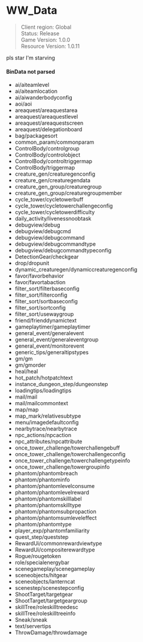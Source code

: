 # WW_Data

> Client region: Global</br>
> Status: Release</br>
> Game Version: 1.0.0</br>
> Resource Version: 1.0.11</br>

pls star I'm starving

#### BinData not parsed
- ai/aiteamlevel
- ai/aiteamlocation
- ai/aiwanderbodyconfig
- aoi/aoi
- areaquest/areaquestarea
- areaquest/areaquestlevel
- areaquest/areaquestscreen
- areaquest/delegationboard
- bag/packagesort
- common_param/commonparam
- ControlBody/controlgroup
- ControlBody/controlobject
- ControlBody/controltriggermap
- ControlBody/triggermap
- creature_gen/creaturegenconfig
- creature_gen/creaturegendata
- creature_gen_group/creaturegroup
- creature_gen_group/creaturegroupmember
- cycle_tower/cycletowerbuff
- cycle_tower/cycletowerchallengeconfig
- cycle_tower/cycletowerdifficulty
- daily_activity/livenessnoobtask
- debugview/debug
- debugview/debugcmd
- debugview/debugcommand
- debugview/debugcommandtype
- debugview/debugcommandtypeconfig
- DetectionGear/checkgear
- drop/dropunit
- dynamic_creaturegen/dynamiccreaturegenconfig
- favor/favorbehavior
- favor/favortabaction
- filter_sort/filterbaseconfig
- filter_sort/filterconfig
- filter_sort/sortbaseconfig
- filter_sort/sortconfig
- filter_sort/usewaygroup
- friend/frienddynamictext
- gameplaytimer/gameplaytimer
- general_event/generalevent
- general_event/generaleventgroup
- general_event/monitorevent
- generic_tips/generaltipstypes
- gm/gm
- gm/gmorder
- heal/heal
- hot_patch/hotpatchtext
- instance_dungeon_step/dungeonstep
- loadingtips/loadingtips
- mail/mail
- mail/mailcommontext
- map/map
- map_mark/relativesubtype
- menu/imagedefaultconfig
- nearbytrace/nearbytrace
- npc_actions/npcaction
- npc_attributes/npcattribute
- once_tower_challenge/towerchallengebuff
- once_tower_challenge/towerchallengeconfig
- once_tower_challenge/towerchallengetypeinfo
- once_tower_challenge/towergroupinfo
- phantom/phantombreach
- phantom/phantominfo
- phantom/phantomlevelconsume
- phantom/phantomlevelreward
- phantom/phantomskilllabel
- phantom/phantomskilltype
- phantom/phantomsubpropaction
- phantom/phantomsumleveleffect
- phantom/phantomtype
- player_exp/phantomfamiliarity
- quest_step/queststep
- RewardUi/commonrewardviewtype
- RewardUi/compositerewardtype
- Rogue/rougetoken
- role/specialenergybar
- scenegameplay/scenegameplay
- sceneobjects/hitgear
- sceneobjects/lanterncat
- scenestep/scenestepconfig
- ShootTarget/targetgear
- ShootTarget/targetgeargroup
- skillTree/roleskilltreedesc
- skillTree/roleskilltreeinfo
- Sneak/sneak
- text/servertips
- ThrowDamage/throwdamage
